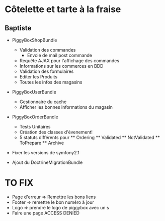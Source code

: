 # Côtelette et tarte à la fraise

## Baptiste

* PiggyBoxShopBundle
	* Validation des commandes
		* Envoie de mail post commande
	* Requête AJAX pour l'affichage des commandes
	* Informations sur les commerces en BDD
	* Validation des formulaires
	* Editer les Produits
	* Toutes les infos des magasins

* PiggyBoxUserBundle
	* Gestionnaire du cache
	* Afficher les bonnes informations du magasin

* PiggyBoxOrderBundle
	* Tests Unitaires
	* Création des classes d'évenement!
	* 5 statuts différents pour 
	** Ordering
	** Validated
	** NotValidated
	** ToPrepare
	** Archive
	
* Fixer les versions de symfony2.1
* Ajout du DoctrineMigrationBundle

# TO FIX 

* Page d'erreur => Remettre les bons liens
* Footer => remettre le bon numéro à jour
* Logo => prendre le logo de piggybox avec un s
* Faire une page ACCESS DENIED

